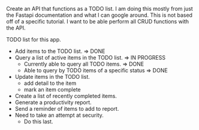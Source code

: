 Create an API that functions as a TODO list.
I am doing this mostly from just the Fastapi documentation and what I can google around.
This is not based off of a specific tutorial.
I want to be able perform all CRUD functions with the API.

TODO list for this app.
- Add items to the TODO list.                          => DONE
- Query a list of active items in the TODO list.       => IN PROGRESS
    - Currently able to query all TODO items.          => DONE
    - Able to query by TODO items of a specific status => DONE
- Update items in the TODO list.
    - add detail to the item
    - mark an item complete
- Create a list of recently completed items.
- Generate a productivity report.
- Send a reminder of items to add to report.
- Need to take an attempt at security.
    - Do this last.
